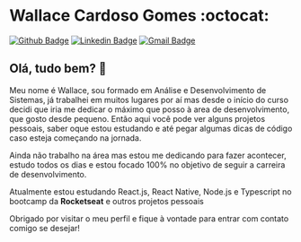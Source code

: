 # Wallace Cardoso Gomes :octocat:

[![Github Badge](https://img.shields.io/badge/-Github-000?style=flat-square&logo=Github&logoColor=white&link=https://github.com/WallaceGomes)](https://github.com/WallaceGomes)
[![Linkedin Badge](https://img.shields.io/badge/-LinkedIn-blue?style=flat-square&logo=Linkedin&logoColor=white&link=https://www.linkedin.com/in/wallace-cardoso-gomes/)](https://www.linkedin.com/in/wallace-cardoso-gomes/)
[![Gmail Badge](https://img.shields.io/badge/-Gmail-c14438?style=flat-square&logo=Gmail&logoColor=white&link=mailto:wallacecardosogomes@gmail.com)](mailto:wallacecardosogomes@gmail.com)

## Olá, tudo bem?  👋

Meu nome é Wallace, sou formado em Análise e Desenvolvimento de Sistemas, já trabalhei em muitos lugares por aí mas desde o início do curso decidi que iria me dedicar o máximo que posso à area de desenvolvimento, que gosto desde pequeno.
Então aqui você pode ver alguns projetos pessoais, saber oque estou estudando e até pegar algumas dicas de código caso esteja começando na jornada.

Ainda não trabalho na área mas estou me dedicando para fazer acontecer, estudo todos os dias e estou focado 100% no objetivo de seguir a carreira de desenvolvimento.

Atualmente estou estudando React.js, React Native, Node.js e Typescript no bootcamp da **Rocketseat** e outros projetos pessoais

Obrigado por visitar o meu perfil e fique à vontade para entrar com contato comigo se desejar!

